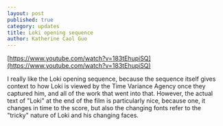 ```yaml
---
layout: post
published: true
category: updates
title: Loki opening sequence
author: Katherine Caol Guo
---
```

[https://www.youtube.com/watch?v=183tEhupiSQ](https://www.youtube.com/watch?v=183tEhupiSQ)

I really like the Loki opening sequence, because the sequence itself gives context to how Loki is viewed by the Time Variance Agency once they captured him, and all of the work that went into that. However, the actual text of "Loki" at the end of the film is particularly nice, because one, it changes in time to the score, but also the changing fonts refer to the "tricky" nature of Loki and his changing faces. 